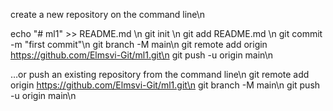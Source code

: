 create a new repository on the command line\n

echo "# ml1" >> README.md \n
git init \n
git add README.md \n
git commit -m "first commit"\n
git branch -M main\n
git remote add origin https://github.com/Elmsvi-Git/ml1.git\n
git push -u origin main\n

…or push an existing repository from the command line\n
git remote add origin https://github.com/Elmsvi-Git/ml1.git\n
git branch -M main\n
git push -u origin main\n
